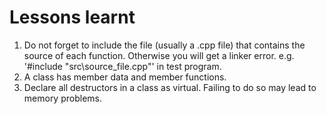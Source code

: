 # Lessons learnt

1. Do not forget to include the file (usually a .cpp file) that contains the source of each function. Otherwise you will get a linker error. e.g. '#include "src\source_file.cpp"' in test program.
2. A  class has member data and member functions.
3. Declare all destructors in a class as virtual. Failing to do so may lead to memory problems.

